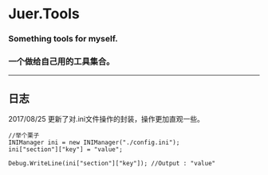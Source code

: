 # Juer.Tools
### Something tools for myself.
### 一个做给自己用的工具集合。
------

## 日志
2017/08/25 更新了对.ini文件操作的封装，操作更加直观一些。
```
//举个栗子
INIManager ini = new INIManager("./config.ini");
ini["section"]["key"] = "value";

Debug.WriteLine(ini["section"]["key"]); //Output : "value"
```
